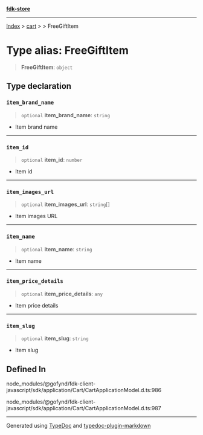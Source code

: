 [**fdk-store**](../../../README.md)
***

[Index](../../../API.md) > [cart](../../README.md) > [<internal>](../README.md) > FreeGiftItem

# Type alias: FreeGiftItem

> **FreeGiftItem**: `object`

## Type declaration

### `item_brand_name`

> `optional` **item\_brand\_name**: `string`

- Item brand name

***

### `item_id`

> `optional` **item\_id**: `number`

- Item id

***

### `item_images_url`

> `optional` **item\_images\_url**: `string`[]

- Item images URL

***

### `item_name`

> `optional` **item\_name**: `string`

- Item name

***

### `item_price_details`

> `optional` **item\_price\_details**: `any`

- Item price details

***

### `item_slug`

> `optional` **item\_slug**: `string`

- Item slug

## Defined In

node\_modules/@gofynd/fdk-client-javascript/sdk/application/Cart/CartApplicationModel.d.ts:986

node\_modules/@gofynd/fdk-client-javascript/sdk/application/Cart/CartApplicationModel.d.ts:987

***
Generated using [TypeDoc](https://typedoc.org/) and [typedoc-plugin-markdown](https://www.npmjs.com/package/typedoc-plugin-markdown)
